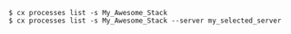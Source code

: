 <!-- usedin: [ _includes/_inlines/Toolbelt/common/toolbelt_processes/toolbelt_processes_example-1-v1.md] -->

```
$ cx processes list -s My_Awesome_Stack
$ cx processes list -s My_Awesome_Stack --server my_selected_server
```
